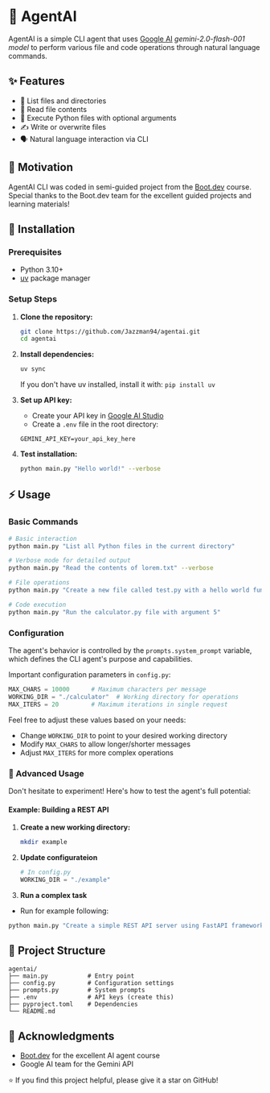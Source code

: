 # 🤖 AgentAI

AgentAI is a simple CLI agent that uses [Google AI](https://ai.google.dev/) *gemini-2.0-flash-001 model* to perform various file and code operations through natural language commands.

## ✨ Features

- 📁 List files and directories
- 📖 Read file contents
- 🐍 Execute Python files with optional arguments
- ✍️ Write or overwrite files
- 🗣️ Natural language interaction via CLI

## 🎯 Motivation

AgentAI CLI was coded in semi-guided project from the [Boot.dev](https://www.boot.dev/courses/build-ai-agent-python) course. Special thanks to the Boot.dev team for the excellent guided projects and learning materials!

## 🔧 Installation

### Prerequisites
- Python 3.10+
- [uv](https://github.com/astral-sh/uv) package manager

### Setup Steps

1. **Clone the repository:**
   ```bash
   git clone https://github.com/Jazzman94/agentai.git
   cd agentai
   ```

2. **Install dependencies:**
   ```bash
   uv sync
   ```
   
   If you don't have uv installed, install it with: `pip install uv`

3. **Set up API key:**
   - Create your API key in [Google AI Studio](https://ai.google.dev/gemini-api/docs/api-key#best_practices)
   - Create a `.env` file in the root directory:
   ```env
   GEMINI_API_KEY=your_api_key_here
   ```

4. **Test installation:**
   ```bash
   python main.py "Hello world!" --verbose
   ```

## ⚡ Usage

### Basic Commands

```bash
# Basic interaction
python main.py "List all Python files in the current directory"

# Verbose mode for detailed output
python main.py "Read the contents of lorem.txt" --verbose

# File operations
python main.py "Create a new file called test.py with a hello world function"

# Code execution
python main.py "Run the calculator.py file with argument 5"
```

### Configuration

The agent's behavior is controlled by the `prompts.system_prompt` variable, which defines the CLI agent's purpose and capabilities.

Important configuration parameters in `config.py`:

```python
MAX_CHARS = 10000      # Maximum characters per message
WORKING_DIR = "./calculator"  # Working directory for operations
MAX_ITERS = 20         # Maximum iterations in single request
```

Feel free to adjust these values based on your needs:
- Change `WORKING_DIR` to point to your desired working directory
- Modify `MAX_CHARS` to allow longer/shorter messages
- Adjust `MAX_ITERS` for more complex operations

### 🚀 Advanced Usage

Don't hesitate to experiment! Here's how to test the agent's full potential:

#### Example: Building a REST API

1. **Create a new working directory:**
   ```bash
   mkdir example
   ```

2. **Update configurateion**
   ```python
   # In config.py
   WORKING_DIR = "./example"
   ```
3. **Run a complex task**
- Run for example following:
```bash
python main.py "Create a simple REST API server using FastAPI framework with simple GET, POST, PUT, DELETE endpoints. Write down a manual how to run it and test it properly. Provide me a list of needed packages to install."
```

## 📁 Project Structure

```
agentai/
├── main.py           # Entry point
├── config.py         # Configuration settings
├── prompts.py        # System prompts
├── .env              # API keys (create this)
├── pyproject.toml    # Dependencies
└── README.md
```

## 🙏 Acknowledgments

- [Boot.dev](https://www.boot.dev/) for the excellent AI agent course
- Google AI team for the Gemini API

⭐ If you find this project helpful, please give it a star on GitHub!